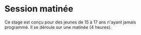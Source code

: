 # Session matinée
Ce stage est conçu pour des jeunes de 15 à 17 ans n'ayant jamais programmé.
Il se déroule sur une matinée (4 heures). 